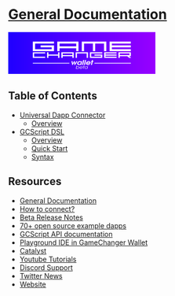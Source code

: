 # [General Documentation](README.md)

[![GameChanger Wallet v2 Beta](../gcw-logo-300x85.png)](https://beta-wallet.gamechanger.finance)

## Table of Contents 
- [Universal Dapp Connector](universal-dapp-connector/README.md)
    - [Overview](universal-dapp-connector/overview.md)
- [GCScript DSL](gcscript/README.md)
    - [Overview](gcscript/overview.md)
    - [Quick Start](gcscript/quick-start.md)
    - [Syntax](gcscript/syntax.md)
<!--
- [GCScript on Steroids: with Inline Scripting Language (ISL)](gcscript/ISL/README.md)
        - [Overview](gcscript/ISL/overview.md)
        - [Syntax](gcscript/ISL/syntax.md)
        - [GCScript with ISL](gcscript/ISL/integration.md)
- [Cardano Transactions](transactions/README.md)
    - [Overview](Overview/overview.md)
    - [Basic](transactions/basic.md)
    - [Advanced](transactions/advanced.md)
- [Cardano Workspaces](workspaces/README.md)
    - [Overview](workspaces/overview.md)
    - [Personal Account Wallets](workspaces/accounts.md)
    - [Multisig Wallets](workspaces/multisigs.md) 
    
-->



## Resources
- [General Documentation](README.md)
- [How to connect?](https://www.npmjs.com/package/@gamechanger-finance/gc)
- [Beta Release Notes](../RELEASE.md)
- [70+ open source example dapps](../examples/README.md)
- [GCScript API documentation](https://beta-wallet.gamechanger.finance/doc/api/v2/api.html)
- [Playground IDE in GameChanger Wallet ](https://beta-wallet.gamechanger.finance/playground)
- [Catalyst](catalyst/CATALYST.md)
- [Youtube Tutorials](https://www.youtube.com/@gamechanger.finance)
- [Discord Support](https://discord.gg/vpbfyRaDKG)
- [Twitter News](https://twitter.com/GameChangerOk)
- [Website](https://gamechanger.finance)